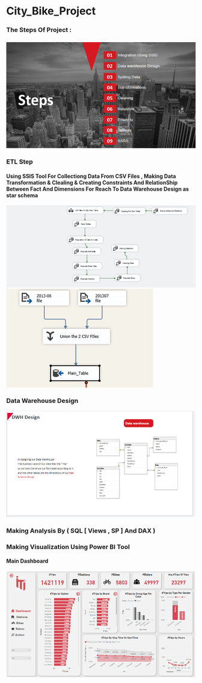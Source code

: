 # City_Bike_Project
### The Steps Of Project : 
###           
###         
![](ETL&SQL/steps.PNG)
### ETL Step 
#### Using SSIS Tool For Collectiong Data From CSV Files , Making Data Transformation & Clealing & Creating Constraints And RelationShip Between Fact And Dimensions For Reach To Data Warehouse Design as star schema

![](ETL&SQL/ETL.PNG)
![](ETL&SQL/Etl2.PNG)

### Data Warehouse Design

![](ETL&SQL/DW.PNG)

### Making Analysis By ( SQL [ Views , SP ] And DAX )
### Making Visualization Using Power BI Tool
#### Main Dashboard
![](Power_BI/Main_Dashboard.PNG)

 
